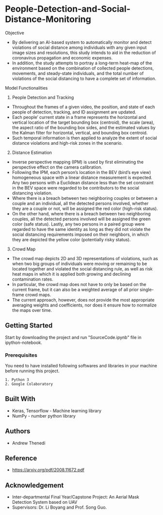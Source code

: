 # People-Detection-and-Social-Distance-Monitoring

Objective
* By delivering an AI-based system to automatically monitor and detect violations of social
distance among individuals with any given input image sizes and resolutions, this study intends
to aid in the reduction of coronavirus propagation and economic expenses. 
* In addition, the study attempts to portray a long-term heat-map of the environment based on the combination of collected people detections, movements, and steady-state individuals, and the total number of violations of the social distancing to have a complete set of information.

Model Functionalities
1. People Detection and Tracking
* Throughout the frames of a given video, the position, and state of each people of
detection, tracking, and ID assignment are updated. 
* Each people’ current state in a frame represents the horizontal and vertical location of the target bounding box (centroid), the scale (area), the aspect ratio of the bounding box sides, and the estimated values by the Kalman filter for horizontal, vertical, and bounding box centroid. 
* Such temporal information is then applied to analyze the extent of social distance violations and high-risk zones in the scenario.
2. Distance Estimation
* Inverse perspective mapping (IPM) is used by first eliminating the perspective effect on
the camera calibration. 
* Following the IPM, each person’s location in the BEV (bird’s eye view)
homogeneous space with a linear distance measurement is expected. Any two persons with a
Euclidean distance less than the set constraint in the BEV space were regarded to be contributors
to the social distancing violation. 
* Where there is a breach between two neighboring couples or
between a couple and an individual, all the detected persons involved, whether they are a couple
or not, will be assigned the red color (high-risk status). 
* On the other hand, where there is a
breach between two neighboring couples, all the detected persons involved will be assigned the
green color (safe status). Lastly, any two persons in a paired group were regarded to have the
same identity as long as they did not violate the social distancing requirements imposed on their
neighbors, in which they are depicted the yellow color (potentially risky status).
3. Crowd Map
* The crowd map depicts 2D and 3D representations of violations, such as when two big
groups of individuals were moving or remaining to be located together and violated the social
distancing rule, as well as risk heat maps in which it is applied both growing and declining
contamination rates. 
* In particular, the crowd map does not have to only be based on the current
frame, but it can also be a weighted average of all prior single-frame crowd maps. 
* The current approach, however, does not provide the most appropriate averaging weights and coefficients, nor does it ensure how to normalize the maps over time.

## Getting Started

Start by downloading the project and run "SourceCode.ipynb" file in ipython-notebook.

### Prerequisites

You need to have installed following softwares and libraries in your machine before running this project.

```
1. Python 3
2. Google Colaboratory
```

## Built With

* Keras, Tensorflow - Machine learning library
* NumPy - number python library

## Authors

* Andrew Thenedi

## Reference

* https://arxiv.org/pdf/2008.11672.pdf

## Acknowledgement

* Inter-departmental Final Year/Capstone Project: An Aerial Mask Detection System based on UAV
* Supervisors: Dr. Li Boyang and Prof. Song Guo.
